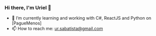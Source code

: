 ### Hi there, I'm Uriel 👋

- 🔭 I’m currently learning and working with C#, ReactJS and Python on [PagueMenos]
- 📫 How to reach me: <ur.sabatista@gmail.com>

